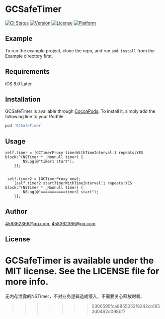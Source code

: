 # GCSafeTimer
[![CI Status](https://img.shields.io/badge/build-pass-brightgreen)](https://travis-ci.org/458362366@qq.com/GCSafeTimer)
[![Version](https://img.shields.io/cocoapods/v/GCSafeTimer.svg?style=flat)](https://cocoapods.org/pods/GCSafeTimer)
[![License](https://img.shields.io/cocoapods/l/GCSafeTimer.svg?style=flat)](https://cocoapods.org/pods/GCSafeTimer)
[![Platform](https://img.shields.io/badge/support-iOS8.0-blue)](https://cocoapods.org/pods/GCSafeTimer)

## Example

To run the example project, clone the repo, and run `pod install` from the Example directory first.

## Requirements
iOS 8.0 Later
## Installation

GCSafeTimer is available through [CocoaPods](https://cocoapods.org). To install
it, simply add the following line to your Podfile:

```ruby
pod 'GCSafeTimer'
```
## Usage
```
self.timer = [GCTimerProxy timerWithTimeInterval:1 repeats:YES block:^(NSTimer * _Nonnull timer) {
        NSLog(@"timer1 start");
    }];
    
    
 self.timer2 = [GCTimerProxy new];
    [self.timer2 startTimerWithTimeInterval:1 repeats:YES block:^(NSTimer * _Nonnull timer) {
        NSLog(@"===========timer2 start");
    }];
```
## Author

458362366@qq.com, 458362366@qq.com

## License

GCSafeTimer is available under the MIT license. See the LICENSE file for more info.
=======
无内存泄露的NSTimer，不对业务逻辑造成侵入，不需要关心释放时机.
>>>>>>> 0306595fca8855052f8242cb1852d0462d098bf7
